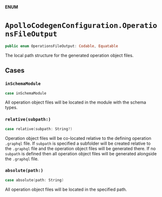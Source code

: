 **ENUM**

# `ApolloCodegenConfiguration.OperationsFileOutput`

```swift
public enum OperationsFileOutput: Codable, Equatable
```

The local path structure for the generated operation object files.

## Cases
### `inSchemaModule`

```swift
case inSchemaModule
```

All operation object files will be located in the module with the schema types.

### `relative(subpath:)`

```swift
case relative(subpath: String?)
```

Operation object files will be co-located relative to the defining operation `.graphql`
file. If `subpath` is specified a subfolder will be created relative to the `.graphql` file
and the operation object files will be generated there. If no `subpath` is defined then all
operation object files will be generated alongside the `.graphql` file.

### `absolute(path:)`

```swift
case absolute(path: String)
```

All operation object files will be located in the specified path.
